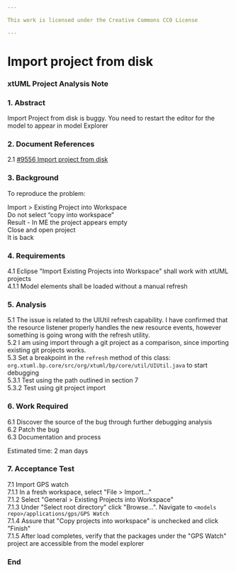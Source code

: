 ```yaml
---

This work is licensed under the Creative Commons CC0 License

---
```


# Import project from disk
### xtUML Project Analysis Note

### 1. Abstract

Import Project from disk is buggy. You need to restart the editor for the model
to appear in model Explorer

### 2. Document References

<a id="2.1"></a>2.1 [#9556 Import project from disk](https://support.onefact.net/issues/9556)  

### 3. Background
To reproduce the problem:  

Import > Existing Project into Workspace  
Do not select “copy into workspace”  
Result - In ME the project appears empty  
Close and open project  
It is back  

### 4. Requirements

4.1 Eclipse "Import Existing Projects into Workspace" shall work with xtUML
projects  
4.1.1 Model elements shall be loaded without a manual refresh  

### 5. Analysis

5.1 The issue is related to the UIUtil refresh capability. I have confirmed
that the resource listener properly handles the new resource events, however
something is going wrong with the refresh utility.  
5.2 I am using import through a git project as a comparison, since importing
existing git projects works.  
5.3 Set a breakpoint in the `refresh` method of this class:
`org.xtuml.bp.core/src/org/xtuml/bp/core/util/UIUtil.java` to start debugging  
5.3.1 Test using the path outlined in section 7  
5.3.2 Test using git project import  

### 6. Work Required

6.1 Discover the source of the bug through further debugging analysis  
6.2 Patch the bug  
6.3 Documentation and process  

Estimated time: 2 man days

### 7. Acceptance Test

7.1 Import GPS watch  
7.1.1 In a fresh workspace, select "File > Import..."  
7.1.2 Select "General > Existing Projects into Workspace"  
7.1.3 Under "Select root directory" click "Browse...". Navigate to `<models
repo>/applications/gps/GPS Watch`  
7.1.4 Assure that "Copy projects into workspace" is unchecked and click "Finish"  
7.1.5 After load completes, verify that the packages under the "GPS Watch"
project are accessible from the model explorer  

### End
